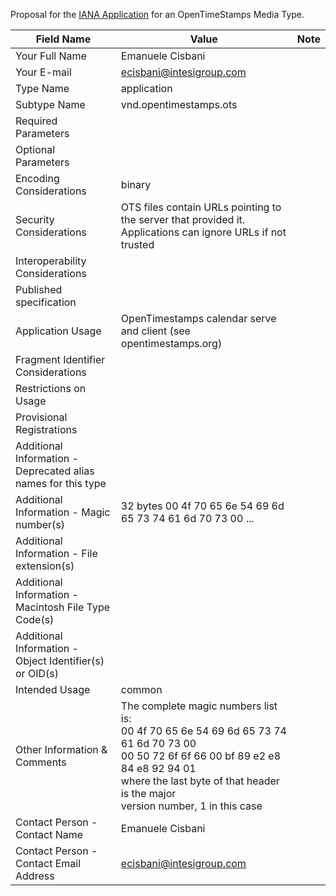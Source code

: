 Proposal for the [IANA Application](https://www.iana.org/form/media-types) for an OpenTimeStamps Media Type.

| Field Name | Value | Note |
|--|--|--|
| Your Full Name | Emanuele Cisbani ||
|Your E-mail | ecisbani@intesigroup.com ||
| Type Name | application ||
| Subtype Name | vnd.opentimestamps.ots ||
| Required Parameters
| Optional Parameters
| Encoding Considerations | binary ||
| Security Considerations | OTS files contain URLs pointing to the server that provided it. Applications can ignore URLs if not trusted ||
| Interoperability Considerations
| Published specification
| Application Usage | OpenTimestamps calendar serve and client (see opentimestamps.org) ||
| Fragment Identifier Considerations
| Restrictions on Usage
| Provisional Registrations
| Additional Information - Deprecated alias names for this type
| Additional Information - Magic number(s) | 32 bytes 00 4f 70 65 6e 54 69 6d 65 73 74 61 6d 70 73 00 ... ||
| Additional Information - File extension(s)
| Additional Information - Macintosh File Type Code(s)
| Additional Information - Object Identifier(s) or OID(s)
| Intended Usage | common ||
| Other Information & Comments | The complete magic numbers list is: <br /> 00 4f 70 65 6e 54 69 6d 65 73 74 61 6d 70 73 00 <br /> 00 50 72 6f 6f 66 00 bf 89 e2 e8 84 e8 92 94 01 <br /> where the last byte of that header is the major <br /> version number, 1 in this case ||
| Contact Person - Contact Name | Emanuele Cisbani ||
| Contact Person - Contact Email Address | ecisbani@intesigroup.com ||
